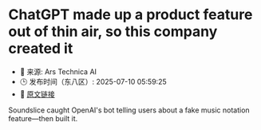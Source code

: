 # ChatGPT made up a product feature out of thin air, so this company created it
- 📅 来源: Ars Technica AI
- 🕒 发布时间（东八区）: 2025-07-10 05:59:25
- 🔗 [原文链接](https://arstechnica.com/ai/2025/07/chatgpt-made-up-a-product-feature-out-of-thin-air-so-this-company-created-it/)

Soundslice caught OpenAI's bot telling users about a fake music notation feature—then built it.